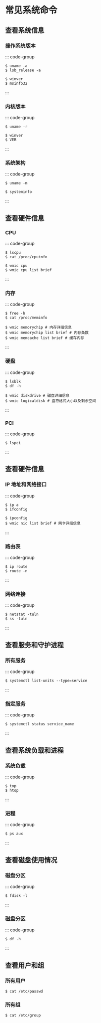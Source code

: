# 常见系统命令

## 查看系统信息

### 操作系统版本

::: code-group

```bash:no-line-numbers [linux]
$ uname -a
$ lsb_release -a
```

```bash:no-line-numbers [win]
$ winver
$ msinfo32
```

:::

### 内核版本

::: code-group

```bash:no-line-numbers [linux]
$ uname -r
```

```bash:no-line-numbers [win]
$ winver
$ VER
```

:::

### 系统架构

::: code-group

```bash:no-line-numbers [linux]
$ uname -m
```

```bash:no-line-numbers [win]
$ systeminfo
```

:::


## 查看硬件信息

### CPU

::: code-group

```bash:no-line-numbers [linux]
$ lscpu
$ cat /proc/cpuinfo
```

```bash:no-line-numbers [linux]
$ wmic cpu
$ wmic cpu list brief
```

:::

### 内存

::: code-group

```bash:no-line-numbers [linux]
$ free -h
$ cat /proc/meminfo
```

```bash:no-line-numbers [win]
$ wmic memorychip # 内存详细信息
$ wmic memorychip list brief # 内存条数
$ wmic memcache list brief # 缓存内存
```

:::

### 硬盘

::: code-group

```bash:no-line-numbers [linux]
$ lsblk
$ df -h
```

```bash:no-line-numbers [win]
$ wmic diskdrive # 磁盘详细信息
$ wmic logicaldisk # 盘符格式大小以及剩余空间
```

:::

### PCI

::: code-group

```bash:no-line-numbers [linux]
$ lspci
```

:::

## 查看硬件信息

### IP 地址和网络接口

::: code-group

```bash:no-line-numbers [linux]
$ ip a
$ ifconfig
```

```bash:no-line-numbers [win]
$ ipconfig
$ wmic nic list brief # 网卡详细信息
```

:::

### 路由表

::: code-group

```bash:no-line-numbers [linux]
$ ip route
$ route -n
```

:::

### 网络连接

::: code-group

```bash:no-line-numbers [linux]
$ netstat -tuln
$ ss -tuln
```

:::

## 查看服务和守护进程

### 所有服务

::: code-group

```bash:no-line-numbers [linux]
$ systemctl list-units --type=service
```

:::

### 指定服务

::: code-group

```bash:no-line-numbers [linux]
$ systemctl status service_name
```

:::



## 查看系统负载和进程

### 系统负载

::: code-group

```bash:no-line-numbers [linux]
$ top
$ htop
```

:::

### 进程

::: code-group

```bash:no-line-numbers [linux]
$ ps aux
```

:::

## 查看磁盘使用情况

### 磁盘分区

::: code-group

```bash:no-line-numbers [linux]
$ fdisk -l
```

:::

### 磁盘分区

::: code-group

```bash:no-line-numbers [linux]
$ df -h
```

:::

## 查看用户和组

### 所有用户

```bash:no-line-numbers
$ cat /etc/passwd
```

### 所有组

```bash:no-line-numbers
$ cat /etc/group
```
